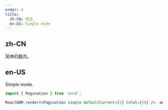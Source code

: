 ```yaml
---
order: 6
title:
  zh-CN: 简洁
  en-US: Simple mode
---
```


## zh-CN

简单的翻页。

## en-US

Simple mode.

```jsx
import { Pagination } from 'antd';

ReactDOM.render(<Pagination simple defaultCurrent={2} total={50} />, mountNode);
```
 